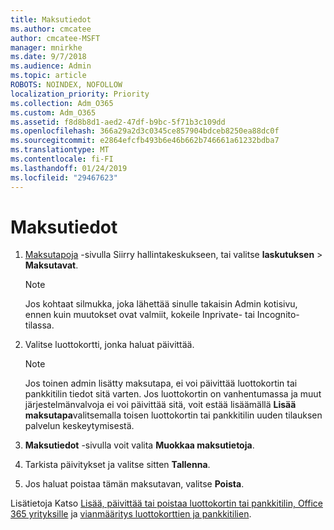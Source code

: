 ```yaml
---
title: Maksutiedot
ms.author: cmcatee
author: cmcatee-MSFT
manager: mnirkhe
ms.date: 9/7/2018
ms.audience: Admin
ms.topic: article
ROBOTS: NOINDEX, NOFOLLOW
localization_priority: Priority
ms.collection: Adm_O365
ms.custom: Adm_O365
ms.assetid: f8d8b8d1-aed2-47df-b9bc-5f71b3c109dd
ms.openlocfilehash: 366a29a2d3c0345ce857904bdceb8250ea88dc0f
ms.sourcegitcommit: e2864efcfb493b6e46b662b746661a61232bdba7
ms.translationtype: MT
ms.contentlocale: fi-FI
ms.lasthandoff: 01/24/2019
ms.locfileid: "29467623"
---
```

# <a name="update-payment-details"></a>Maksutiedot

1. [Maksutapoja](https://go.microsoft.com/fwlink/p/?linkid=2018806) -sivulla Siirry hallintakeskukseen, tai valitse **laskutuksen** \> **Maksutavat**.
    
    > [!NOTE]
    > Jos kohtaat silmukka, joka lähettää sinulle takaisin Admin kotisivu, ennen kuin muutokset ovat valmiit, kokeile Inprivate- tai Incognito-tilassa. 
  
2. Valitse luottokortti, jonka haluat päivittää.
    
    > [!NOTE]
    > Jos toinen admin lisätty maksutapa, ei voi päivittää luottokortin tai pankkitilin tiedot sitä varten. Jos luottokortin on vanhentumassa ja muut järjestelmänvalvoja ei voi päivittää sitä, voit estää lisäämällä **Lisää maksutapa**valitsemalla toisen luottokortin tai pankkitilin uuden tilauksen palvelun keskeytymisestä. 
  
3. **Maksutiedot** -sivulla voit valita **Muokkaa maksutietoja**.
    
4. Tarkista päivitykset ja valitse sitten **Tallenna**.
    
5. Jos haluat poistaa tämän maksutavan, valitse **Poista**.
    
Lisätietoja Katso [Lisää, päivittää tai poistaa luottokortin tai pankkitilin, Office 365 yrityksille](https://support.office.com/article/30ba9c83-50d8-4020-90ed-830a5b8c8724) ja [vianmääritys luottokorttien ja pankkitilien](https://support.office.com/article/30ba9c83-50d8-4020-90ed-830a5b8c8724).
  

